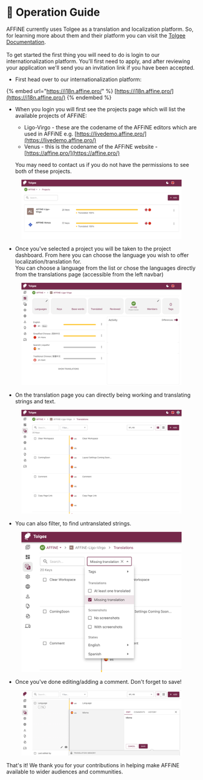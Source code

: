 # 📘 Operation Guide

AFFiNE currently uses Tolgee as a translation and localization platform. So, for learning more about them and their platform you can visit the [Tolgee Documentation](https://tolgee.io/docs/).\
\
To get started the first thing you will need to do is login to our internationalization platform. You'll first need to apply, and after reviewing your application we'll send you an invitation link if you have been accepted.

* First head over to our internationalization platform:

{% embed url="https://i18n.affine.pro/" %}
[https://i18n.affine.pro/](https://i18n.affine.pro/)
{% endembed %}

*   When you login you will first see the projects page which will list the available projects of AFFiNE:

    * Ligo-Virgo - these are the codename of the AFFiNE editors which are used in AFFiNE e.g. [https://livedemo.affine.pro/](https://livedemo.affine.pro/)
    * Venus - this is the codename of the AFFiNE website - [https://affine.pro/](https://affine.pro/)

    You may need to contact us if you do not have the permissions to see both of these projects.

<figure><img src="../.gitbook/assets/translation-project-list.png" alt=""><figcaption></figcaption></figure>

* Once you've selected a project you will be taken to the project dashboard. From here you can choose the language you wish to offer localization/translation for.\
  You can choose a language from the list or chose the languages directly from the translations page (accessible from the left navbar)

<figure><img src="../.gitbook/assets/translation-project-dash.png" alt=""><figcaption></figcaption></figure>

* On the translation page you can directly being working and translating strings and text.

<figure><img src="../.gitbook/assets/translation-language-list.png" alt=""><figcaption></figcaption></figure>

* You can also filter, to find untranslated strings.

<figure><img src="../.gitbook/assets/translation-filter.png" alt=""><figcaption></figcaption></figure>

* Once you've done editing/adding a comment. Don't forget to save!

<figure><img src="../.gitbook/assets/translation-translate.png" alt=""><figcaption></figcaption></figure>

That's it! We thank you for your contributions in helping make AFFiNE available to wider audiences and communities.
